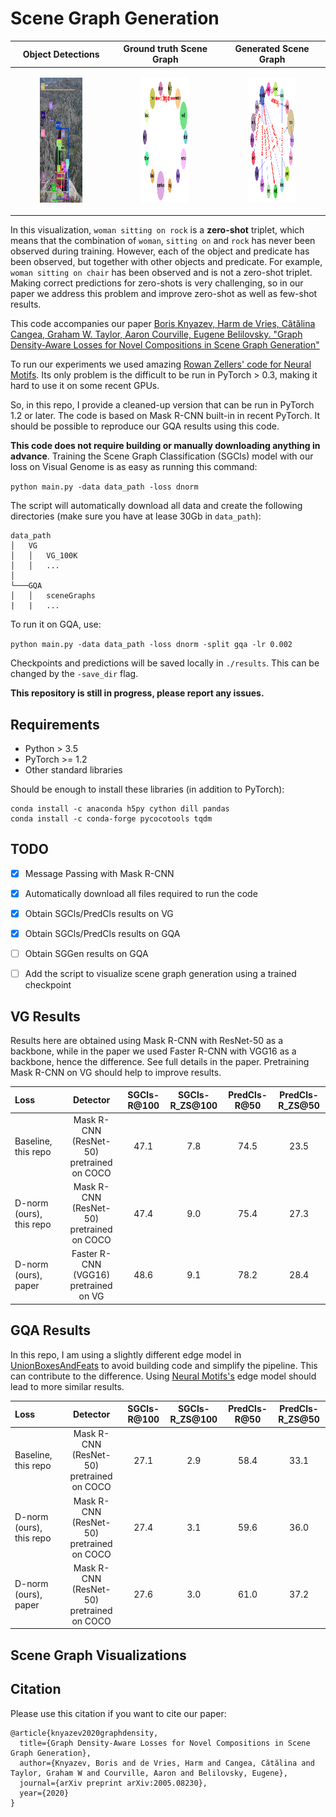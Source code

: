 # Scene Graph Generation

| Object Detections |  Ground truth Scene Graph |  Generated Scene Graph
|:-------------------------:|:-------------------------:|:-------------------------:|
| <figure> <img src="figs/2320504_ours_zs_ours.png" height="200"></figure> |  <figure> <img src="figs/2320504_ours_zs_graph_gt.png" height="200"><figcaption></figcaption></figure> | <figure> <img src="figs/2320504_ours_zs_graph_ours.png" height="200"><figcaption></figcaption></figure> |

In this visualization, `woman sitting on rock` is a **zero-shot** triplet, which means that the combination of `woman`, `sitting on` and `rock` has never been observed during training. However, each of the object and predicate has been observed, but together with other objects and predicate. For example, `woman sitting on chair` has been observed and is not a zero-shot triplet. Making correct predictions for zero-shots is very challenging, so in our paper we address this problem and improve zero-shot as well as few-shot results.


This code accompanies our paper [Boris Knyazev, Harm de Vries, Cătălina Cangea, Graham W. Taylor, Aaron Courville, Eugene Belilovsky. "Graph Density-Aware Losses for Novel Compositions in Scene Graph Generation"](https://arxiv.org/search/cs?searchtype=author&query=Knyazev%2C+B)


To run our experiments we used amazing [Rowan Zellers' code for Neural Motifs](https://github.com/rowanz/neural-motifs). Its only problem is the difficult to be run in PyTorch > 0.3, making it hard to use it on some recent GPUs.

So, in this repo, I provide a cleaned-up version that can be run in PyTorch 1.2 or later. The code is based on Mask R-CNN built-in in recent PyTorch.
It should be possible to reproduce our GQA results using this code.

**This code does not require building or manually downloading anything in advance**. Training the Scene Graph Classification (SGCls) model with our loss on Visual Genome is as easy as running this command:

`python main.py -data data_path -loss dnorm`

The script will automatically download all data and create the following directories (make sure you have at lease 30Gb in `data_path`):

```
data_path
│   VG
│   │   VG_100K
│   │   ...
│
└───GQA
│   │   sceneGraphs
|   |   ...
```

To run it on GQA, use:

`python main.py -data data_path -loss dnorm -split gqa -lr 0.002`

Checkpoints and predictions will be saved locally in `./results`. This can be changed by the `-save_dir` flag.

**This repository is still in progress, please report any issues.**

## Requirements

- Python > 3.5
- PyTorch >= 1.2
- Other standard libraries

Should be enough to install these libraries (in addition to PyTorch):
```
conda install -c anaconda h5py cython dill pandas
conda install -c conda-forge pycocotools tqdm
```

## TODO

- [x] Message Passing with Mask R-CNN
- [x] Automatically download all files required to run the code
- [x] Obtain SGCls/PredCls results on VG
- [x] Obtain SGCls/PredCls results on GQA
- [ ] Obtain SGGen results on GQA
- [ ] Add the script to visualize scene graph generation using a trained checkpoint


## VG Results

Results here are obtained using Mask R-CNN with ResNet-50 as a backbone, while in the paper we used Faster R-CNN with VGG16 as a backbone,  hence the difference. See full details in the paper. Pretraining Mask R-CNN  on VG should help to improve results.

| Loss | Detector |  SGCls-R@100 |  SGCls-R_ZS@100 | PredCls-R@50 | PredCls-R_ZS@50
|:-----|:-----:|:-----:|:-----:|:-----:|:-----:|
| Baseline, this repo | Mask R-CNN (ResNet-50) pretrained on COCO | 47.1 | 7.8 | 74.5 | 23.5 |
| D-norm (ours), this repo | Mask R-CNN (ResNet-50) pretrained on COCO |47.4 | 9.0 | 75.4 | 27.3
| D-norm (ours), paper | Faster R-CNN (VGG16) pretrained on VG |48.6 | 9.1 | 78.2 | 28.4

## GQA Results

In this repo, I am using a slightly different edge model in [UnionBoxesAndFeats](lib/get_union_boxes.py) to avoid building code and simplify the pipeline. This can contribute to the difference. Using [Neural Motifs's](https://github.com/rowanz/neural-motifs) edge model should lead to more similar results.

| Loss | Detector |  SGCls-R@100 |  SGCls-R_ZS@100 | PredCls-R@50 | PredCls-R_ZS@50
|:-----|:-----:|:-----:|:-----:|:-----:|:-----:|
| Baseline, this repo | Mask R-CNN (ResNet-50) pretrained on COCO | 27.1 | 2.9 | 58.4 | 33.1 |
| D-norm (ours), this repo | Mask R-CNN (ResNet-50) pretrained on COCO |27.4 | 3.1 | 59.6 | 36.0
| D-norm (ours), paper | Mask R-CNN (ResNet-50) pretrained on COCO | 27.6 | 3.0 | 61.0 | 37.2

## Scene Graph Visualizations

## Citation

Please use this citation if you want to cite our paper:

```
@article{knyazev2020graphdensity,
  title={Graph Density-Aware Losses for Novel Compositions in Scene Graph Generation},
  author={Knyazev, Boris and de Vries, Harm and Cangea, Cătălina and Taylor, Graham W and Courville, Aaron and Belilovsky, Eugene},
  journal={arXiv preprint arXiv:2005.08230},
  year={2020}
}
```
